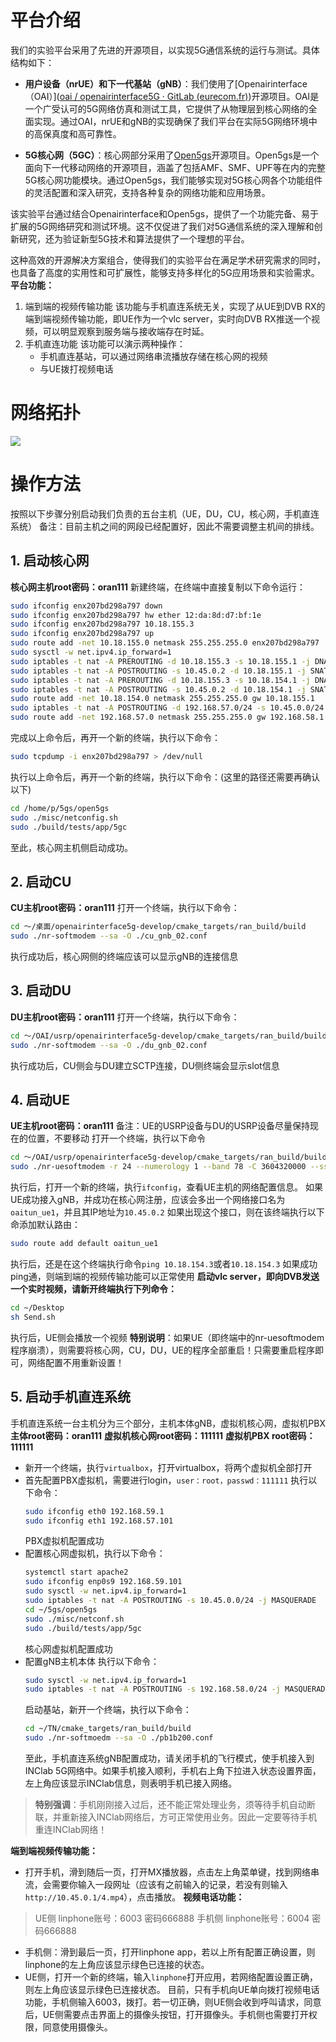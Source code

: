 # 平台介绍
我们的实验平台采用了先进的开源项目，以实现5G通信系统的运行与测试。具体结构如下：

- **用户设备（nrUE）和下一代基站（gNB）**：我们使用了[Openairinterface（OAI）]([oai / openairinterface5G · GitLab (eurecom.fr)](https://gitlab.eurecom.fr/oai/openairinterface5g))开源项目。OAI是一个广受认可的5G网络仿真和测试工具，它提供了从物理层到核心网络的全面实现。通过OAI，nrUE和gNB的实现确保了我们平台在实际5G网络环境中的高保真度和高可靠性。

- **5G核心网（5GC）**：核心网部分采用了[Open5gs]([open5gs.org](https://open5gs.org/))开源项目。Open5gs是一个面向下一代移动网络的开源项目，涵盖了包括AMF、SMF、UPF等在内的完整5G核心网功能模块。通过Open5gs，我们能够实现对5G核心网各个功能组件的灵活配置和深入研究，支持各种复杂的网络功能和应用场景。

该实验平台通过结合Openairinterface和Open5gs，提供了一个功能完备、易于扩展的5G网络研究和测试环境。这不仅促进了我们对5G通信系统的深入理解和创新研究，还为验证新型5G技术和算法提供了一个理想的平台。

这种高效的开源解决方案组合，使得我们的实验平台在满足学术研究需求的同时，也具备了高度的实用性和可扩展性，能够支持多样化的5G应用场景和实验需求。
**平台功能：**

1. 端到端的视频传输功能
	该功能与手机直连系统无关，实现了从UE到DVB RX的端到端视频传输功能，即UE作为一个vlc server，实时向DVB RX推送一个视频，可以明显观察到服务端与接收端存在时延。
2. 手机直连功能
	该功能可以演示两种操作：
	* 手机直连基站，可以通过网络串流播放存储在核心网的视频
	* 与UE拨打视频电话
# 网络拓扑
![](https://image-1301795790.cos.ap-shanghai.myqcloud.com/typora/NTN%20RAN%20topology.png)
# 操作方法
按照以下步骤分别启动我们负责的五台主机（UE，DU，CU，核心网，手机直连系统）
备注：目前主机之间的网段已经配置好，因此不需要调整主机间的排线。
## 1. 启动核心网
**核心网主机root密码：oran111**
新建终端，在终端中直接复制以下命令运行：
```bash
sudo ifconfig enx207bd298a797 down
sudo ifconfig enx207bd298a797 hw ether 12:da:8d:d7:bf:1e
sudo ifconfig enx207bd298a797 10.18.155.3
sudo ifconfig enx207bd298a797 up
sudo route add -net 10.18.155.0 netmask 255.255.255.0 enx207bd298a797
sudo sysctl -w net.ipv4.ip_forward=1
sudo iptables -t nat -A PREROUTING -d 10.18.155.3 -s 10.18.155.1 -j DNAT --to-destination 10.45.0.2
sudo iptables -t nat -A POSTROUTING -s 10.45.0.2 -d 10.18.155.1 -j SNAT --to-source 10.18.155.3
sudo iptables -t nat -A PREROUTING -d 10.18.155.3 -s 10.18.154.1 -j DNAT --to-destination 10.45.0.2
sudo iptables -t nat -A POSTROUTING -s 10.45.0.2 -d 10.18.154.1 -j SNAT --to-source 10.18.155.3
sudo route add -net 10.18.154.0 netmask 255.255.255.0 gw 10.18.155.1
sudo iptables -t nat -A POSTROUTING -d 192.168.57.0/24 -s 10.45.0.0/24 -j MASQUERADE
sudo route add -net 192.168.57.0 netmask 255.255.255.0 gw 192.168.58.1
```
完成以上命令后，再开一个新的终端，执行以下命令：
```bash
sudo tcpdump -i enx207bd298a797 > /dev/null
```
执行以上命令后，再开一个新的终端，执行以下命令：(这里的路径还需要再确认以下)
```bash
cd /home/p/5gs/open5gs
sudo ./misc/netconfig.sh
sudo ./build/tests/app/5gc
```
至此，核心网主机侧启动成功。
## 2. 启动CU
**CU主机root密码：oran111**
打开一个终端，执行以下命令：
```bash
cd ～/桌面/openairinterface5g-develop/cmake_targets/ran_build/build
sudo ./nr-softmodem --sa -O ./cu_gnb_02.conf
```
执行成功后，核心网侧的终端应该可以显示gNB的连接信息
## 3. 启动DU
**DU主机root密码：oran111**
打开一个终端，执行以下命令：
```bash
cd ～/OAI/usrp/openairinterface5g-develop/cmake_targets/ran_build/build
sudo ./nr-softmodem --sa -O ./du_gnb_02.conf
```
执行成功后，CU侧会与DU建立SCTP连接，DU侧终端会显示slot信息
## 4. 启动UE
**UE主机root密码：oran111**
备注：UE的USRP设备与DU的USRP设备尽量保持现在的位置，不要移动
打开一个终端，执行以下命令
```bash
cd ～/OAI/usrp/openairinterface5g-develop/cmake_targets/ran_build/build
sudo ./nr-uesoftmodem -r 24 --numerology 1 --band 78 -C 3604320000 --ssb 24 --sa --usrp-args type=b200 --ue-rxgain 90 --ue-txgain 20
```
执行后，打开一个新的终端，执行`ifconfig`，查看UE主机的网络配置信息。
如果UE成功接入gNB，并成功在核心网注册，应该会多出一个网络接口名为`oaitun_ue1`，并且其IP地址为`10.45.0.2`
如果出现这个接口，则在该终端执行以下命添加默认路由：
```bash
sudo route add default oaitun_ue1
```
执行后，还是在这个终端执行命令`ping 10.18.154.3`或者`10.18.154.3`
如果成功ping通，则端到端的视频传输功能可以正常使用
**启动vlc server，即向DVB发送一个实时视频，请新开终端执行下列命令：**
```bash
cd ~/Desktop
sh Send.sh
```
执行后，UE侧会播放一个视频
**特别说明**：如果UE（即终端中的nr-uesoftmodem程序崩溃），则需要将核心网，CU，DU，UE的程序全部重启！只需要重启程序即可，网络配置不用重新设置！
## 5. 启动手机直连系统
手机直连系统一台主机分为三个部分，主机本体gNB，虚拟机核心网，虚拟机PBX
**主体root密码：oran111**
**虚拟机核心网root密码：111111**
**虚拟机PBX root密码：111111**
* 新开一个终端，执行`virtualbox`，打开virtualbox，将两个虚拟机全部打开
* 首先配置PBX虚拟机，需要进行login，`user：root，passwd：111111`
	执行以下命令：
	```bash
	sudo ifconfig eth0 192.168.59.1
	sudo ifconfig eth1 192.168.57.101
	```
	PBX虚拟机配置成功
* 配置核心网虚拟机，执行以下命令：
	```bash
	systemctl start apache2
	sudo ifconfig enp0s9 192.168.59.101
	sudo sysctl -w net.ipv4.ip_forward=1
	sudo iptables -t nat -A POSTROUTING -s 10.45.0.0/24 -j MASQUERADE
	cd ~/5gs/open5gs
	sudo ./misc/netconf.sh
	sudo ./build/tests/app/5gc
	```
	核心网虚拟机配置成功
* 配置gNB主机本体
	执行以下命令：
	```bash
	sudo sysctl -w net.ipv4.ip_forward=1
	sudo iptables -t nat -A POSTROUTING -s 192.168.58.0/24 -j MASQUERADE
	```
	启动基站，新开一个终端，执行以下命令：
	```bash
	cd ~/TN/cmake_targets/ran_build/build
	sudo ./nr-softmoedm --sa -O ./pb1b200.conf
	```
	至此，手机直连系统gNB配置成功，请关闭手机的飞行模式，使手机接入到INClab 5G网络中。如果手机接入顺利，手机右上角下拉进入状态设置界面，左上角应该显示INClab信息，则表明手机已接入网络。
> **特别强调**：手机刚刚接入过后，还不能正常处理业务，须等待手机自动断联，并重新接入INClab网络后，方可正常使用业务。因此一定要等待手机重连INClab网络！

**端到端视频传输功能：**
* 打开手机，滑到随后一页，打开MX播放器，点击左上角菜单键，找到网络串流，会需要你输入一段网址（应该有之前输入的记录，若没有则输入`http://10.45.0.1/4.mp4`），点击播放。
**视频电话功能：**
> UE侧 linphone账号：6003 密码666888
> 手机侧 linphone账号：6004 密码666888
* 手机侧：滑到最后一页，打开linphone app，若以上所有配置正确设置，则linphone的左上角应该显示绿色已连接的状态。
* UE侧，打开一个新的终端，输入`linphone`打开应用，若网络配置设置正确，则左上角应该显示绿色已连接状态。
目前，只有手机向UE单向拨打视频电话功能，手机侧输入6003，拨打。若一切正确，则UE侧会收到呼叫请求，同意后，UE侧需要点击界面上的摄像头按钮，打开摄像头。手机侧也需要打开权限，同意使用摄像头。
